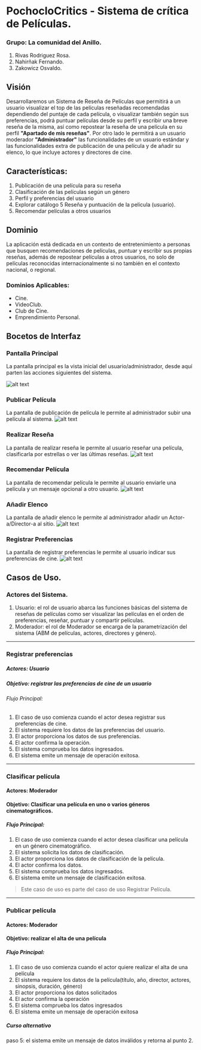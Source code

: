 # PochocloCritics - Sistema de crítica de Películas.

### Grupo: La comunidad del Anillo.

1. Rivas Rodriguez Rosa.
2. Nahirñak Fernando.
3. Zakowicz Osvaldo.

## Visión
Desarrollaremos un Sistema de Reseña de Películas que permitirá a un usuario visualizar el top de las películas reseñadas recomendadas
dependiendo del puntaje  de cada película, o visualizar también según sus preferencias, podrá puntuar películas desde su perfil y 
escribir una breve reseña de la misma, así como repostear la reseña de una película en su perfil **"Apartado de mis reseñas"**. Por otro
lado le permitirá a un usuario moderador **"Administrador"** las funcionalidades de un usuario estándar y las funcionalidades extra
de publicación de una película y de añadir su elenco, lo que incluye actores y directores de cine.

## Características:
1. Publicación de una película para su reseña 
2. Clasificación de las películas según un género
3. Perfil y preferencias del usuario
4. Explorar catálogo
5  Reseña y puntuación de la pelicula (usuario).
6. Recomendar películas a otros usuarios

## Dominio
La aplicación está dedicada en un contexto de entretenimiento a personas que busquen recomendaciones de películas, puntuar y 
escribir sus propias reseñas, además de repostear películas a otros usuarios, no solo de películas reconocidas internacionalmente si no también en el contexto nacional, o regional.
### Dominios Aplicables: 
* Cine.
* VideoClub.
* Club de Cine.
* Emprendimiento Personal.

## Bocetos de Interfaz
### Pantalla Principal
La pantalla principal es la vista inicial del usuario/administrador, desde aquí parten las acciones siguientes del sistema.

![alt text](https://github.com/RosyRivas/Proyecto-POO2-2019/blob/master/Iteracion%201/pantalla_principal.png "Imagen Pantalla Principal")

### Publicar Película
La pantalla de publicación de película le permite al administrador subir una película al sistema.
![alt text](https://github.com/RosyRivas/Proyecto-POO2-2019/blob/master/Iteracion%201/publicar_pelicula.png "Imagen Publicar Película")

### Realizar Reseña
La pantalla de realizar reseña le permite al usuario reseñar una película, clasificarla por estrellas o ver las últimas reseñas.
![alt text](https://github.com/RosyRivas/Proyecto-POO2-2019/blob/master/Iteracion%201/realizar_rese%C3%B1a.png "Imagen Realizar Reseña")

### Recomendar Película
La pantalla de recomendar película le permite al usuario enviarle una película y un mensaje opcional a otro usuario.
![alt text](https://github.com/RosyRivas/Proyecto-POO2-2019/blob/master/Iteracion%201/recomendar_pelicula.png "Imagen Recomendar Película")

### Añadir Elenco
La pantalla de añadir elenco le permite al administrador añadir un Actor-a/Director-a al sitio.
![alt text](https://github.com/RosyRivas/Proyecto-POO2-2019/blob/master/Iteracion%201/a%C3%B1adir_elenco.png "Imagen Añadir Elenco")

### Registrar Preferencias
La pantalla de registrar preferencias le permite al usuario indicar sus preferencias de cine.
![alt text](https://github.com/RosyRivas/Proyecto-POO2-2019/blob/master/Iteracion%201/registrar_preferencias.png "Imagen Registrar Preferencias")

## Casos de Uso.
### Actores del Sistema.
1. Usuario: el rol de usuario abarca las funciones básicas del sistema de reseñas de películas como ser visualizar las películas en el orden de preferencias, reseñar, puntuar y compartir películas.
2. Moderador: el rol de Moderador se encarga de la parametrización del sistema (ABM de películas, actores, directores y género).

---

### Registrar preferencias
##### Actores: Usuario
##### Objetivo: registrar las preferencias de cine de un usuario
###### Flujo Principal:
1. El caso de uso comienza cuando el actor desea registrar sus preferencias de cine.
2. El sistema requiere los datos de las preferencias del usuario.
3. El actor proporciona los datos de sus preferencias.
4. El actor confirma la operación.
5. El sistema comprueba los datos ingresados.
6. El sistema emite un mensaje de operación exitosa.

---

### Clasificar película
#### Actores: Moderador
#### Objetivo: Clasificar una película en uno o varios géneros cinematográficos.
##### Flujo Principal:
1. El caso de uso comienza cuando el actor desea clasificar una película en un género cinematográfico.
2. El sistema solicita los datos de clasificación.
3. El actor proporciona los datos de clasificación de la película.
4. El actor confirma los datos.
5. El sistema comprueba los datos ingresados.
6. El sistema emite un mensaje de clasificación exitosa.
> Este caso de uso es parte del caso de uso Registrar Película.

---

### Publicar película
#### Actores: Moderador
#### Objetivo: realizar el alta de una película
##### Flujo Principal:
1. El caso de uso comienza cuando el actor quiere realizar el alta de una película
2. El sistema requiere los datos de la película(título, año, director, actores, sinopsis, duración, género)
3. El actor proporciona los datos solicitados 
4. El actor confirma la operación 
5. El sistema comprueba los datos ingresados 
6. El sistema emite un mensaje de operación exitosa

##### Curso alternativo
paso 5: el sistema emite un mensaje de datos inválidos y retorna al punto 2. 



